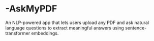 # -AskMyPDF
An NLP-powered app that lets users upload any PDF and ask natural language questions to extract meaningful answers using sentence-transformer embeddings.

